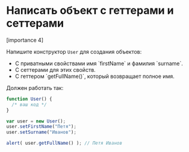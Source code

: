 # Написать объект с геттерами и сеттерами

[importance 4]

Напишите конструктор `User` для создания объектов:
<ul>
<li>С приватными свойствами имя `firstName` и фамилия `surname`.</li>
<li>С сеттерами для этих свойств.</li>
<li>С геттером `getFullName()`, который возвращает полное имя.</li>
</ul>

Должен работать так:

```js
function User() {
  /* ваш код */
}

var user = new User();
user.setFirstName("Петя");
user.setSurname("Иванов");

alert( user.getFullName() ); // Петя Иванов
```

